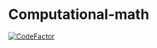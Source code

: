 # Computational-math
<a href="https://www.codefactor.io/repository/github/pizhikcoder/computational-math"><img src="https://www.codefactor.io/repository/github/pizhikcoder/computational-math/badge" alt="CodeFactor" /></a>
